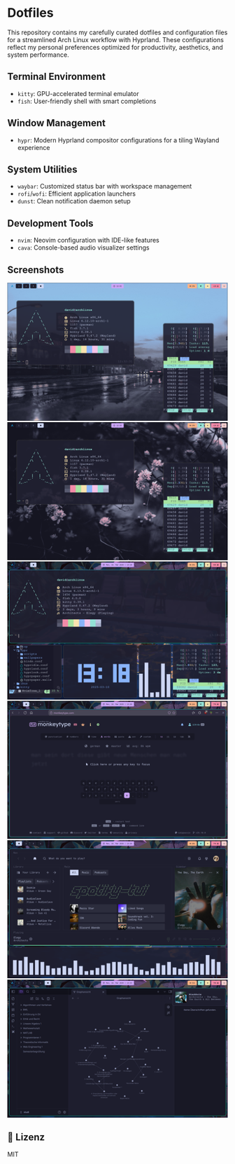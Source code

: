 # Dotfiles

This repository contains my carefully curated dotfiles and configuration files for a streamlined Arch Linux workflow with Hyprland. These configurations reflect my personal preferences optimized for productivity, aesthetics, and system performance.

## Terminal Environment  
  - `kitty`: GPU-accelerated terminal emulator  
  - `fish`: User-friendly shell with smart completions  

## Window Management
- `hypr`: Modern Hyprland compositor configurations for a tiling Wayland experience  

## System Utilities
- `waybar`: Customized status bar with workspace management  
- `rofi`/`wofi`: Efficient application launchers  
- `dunst`: Clean notification daemon setup  

## Development Tools
- `nvim`: Neovim configuration with IDE-like features  
- `cava`: Console-based audio visualizer settings  

## Screenshots  
![Screenshot 1](./screenshots/rice1.1.png)
![Screenshot 2](./screenshots/rice2.1.png)
![Screenshot 3](./screenshots/rice3.1.png)
![Screenshot 4](./screenshots/rice3.2.png)
![Screenshot 5](./screenshots/rice3.3.png)
![Screenshot 6](./screenshots/rice3.4.png)


## 📜 Lizenz
MIT